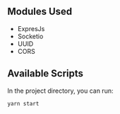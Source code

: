 ## Modules Used

* ExpresJs
* Socketio
* UUID
* CORS

## Available Scripts

In the project directory, you can run:

```
yarn start
```
